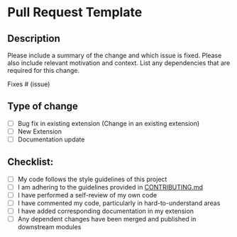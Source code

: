 # Pull Request Template

## Description

Please include a summary of the change and which issue is fixed. Please also include relevant motivation and context. List any dependencies that are required for this change.

Fixes # (issue)

## Type of change

- [ ] Bug fix in existing extension (Change in an existing extension)
- [ ] New Extension
- [ ] Documentation update

## Checklist:

- [ ] My code follows the style guidelines of this project
- [ ] I am adhering to the guidelines provided in [CONTRIBUTING.md](https://github.com/Humalect/humalect-extensions/blob/main/CONTRIBUTING.md)
- [ ] I have performed a self-review of my own code
- [ ] I have commented my code, particularly in hard-to-understand areas
- [ ] I have added corresponding documentation in my extension
- [ ] Any dependent changes have been merged and published in downstream modules
